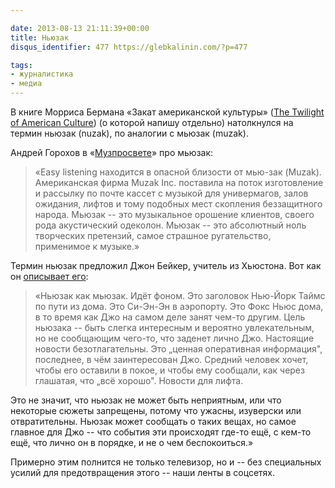 ```yaml
---

date: 2013-08-13 21:11:39+00:00
title: Ньюзак
disqus_identifier: 477 https://glebkalinin.com/?p=477

tags:
- журналистика
- медиа
---
```


В книге Морриса Бермана «Закат американской культуры» ([The Twilight of American Culture](http://www.amazon.com/gp/product/039332169X/ref=as_li_ss_tl?ie=UTF8&camp=1789&creative=390957&creativeASIN=039332169X&linkCode=as2&tag=glebkali-20)) (о которой напишу отдельно) натолкнулся на термин ньюзак (nuzak), по аналогии с мьюзак (muzak).

Андрей Горохов в «[Музпросвете](http://www.lib.ru/CULTURE/MUSIC/GOROHOW/muzprosvet.txt)» про мьюзак: 



> «Easy listening находится в опасной близости от мью-зак (Muzak). Американская фирма Muzak Inc. поставила на поток изготовление и рассылку по почте кассет с музыкой для универмагов, залов ожидания, лифтов и тому подобных мест скопления беззащитного народа. Мьюзак -- это музыкальное орошение клиентов, своего рода акустический одеколон. Мьюзак -- это абсолютный ноль творческих претензий, самое страшное ругательство, применимое к музыке.»



Термин ньюзак предложил Джон Бейкер, учитель из Хьюстона. Вот как он [описывает его](http://www.memphisflyer.com/memphis/nuzak/Content?oid=1121631):





> «Ньюзак как мьюзак. Идёт фоном. Это заголовок Нью-Йорк Таймс по пути из дома. Это Си-Эн-Эн в аэропорту. Это Фокс Ньюс дома, в то время как Джо на самом деле занят чем-то другим. Цель ньюзака -- быть слегка интересным и вероятно увлекательным, но не сообщающим чего-то, что заденет лично Джо. Настоящие новости безотлагательны. Это „ценная оперативная информация", последнее, в чём заинтересован Джо. Средний человек хочет, чтобы его оставили в покое, и чтобы ему сообщали, как через глашатая, что „всё хорошо". Новости для лифта.

Это не значит, что ньюзак не может быть неприятным, или что некоторые сюжеты запрещены, потому что ужасны, изуверски или отвратительны. Ньюзак может сообщать о таких вещах, но самое главное для Джо -- что события эти происходят где-то ещё, с кем-то ещё, что лично он в порядке, и не о чем беспокоиться.»




Примерно этим полнится не только телевизор, но и -- без специальных усилий для предотвращения этого -- наши ленты в соцсетях.
